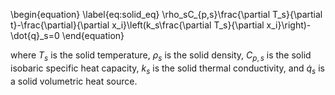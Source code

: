 \begin{equation}
\label{eq:solid_eq}
\rho_sC_{p,s}\frac{\partial T_s}{\partial t}-\frac{\partial}{\partial x_i}\left(k_s\frac{\partial T_s}{\partial x_i}\right)-\dot{q}_s=0
\end{equation}

where $T_s$ is the solid temperature, $\rho_s$ is the solid density,
$C_{p,s}$ is the solid isobaric specific heat capacity, $k_s$ is the solid
thermal conductivity, and $\dot{q}_s$ is a solid volumetric heat source.
